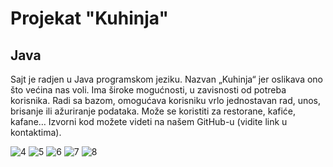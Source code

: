 # Projekat "Kuhinja"

## Java
Sajt je radjen u Java programskom jeziku. Nazvan „Kuhinja“ jer oslikava ono što većina nas voli.
Ima široke mogućnosti, u zavisnosti od potreba korisnika. Radi sa bazom, omogućava korisniku vrlo jednostavan rad, unos, brisanje ili ažuriranje podataka.
Može se koristiti za restorane, kafiće, kafane… Izvorni kod možete videti na našem GitHub-u (vidite link u kontaktima).

![4](https://github.com/MickyNM/beginning/assets/140019715/3a773d77-7ca5-412f-93d1-410a05a16f5b)
![5](https://github.com/MickyNM/beginning/assets/140019715/c6a0cc6a-6402-457a-a08f-0ddb34e62ec3)
![6](https://github.com/MickyNM/beginning/assets/140019715/dffed648-8324-4b5c-8e79-c5d0984c2851)
![7](https://github.com/MickyNM/beginning/assets/140019715/f4738fab-95af-4309-86d4-c0a397253119)
![8](https://github.com/MickyNM/beginning/assets/140019715/15599055-b648-450f-8e79-75d336accfe7)
